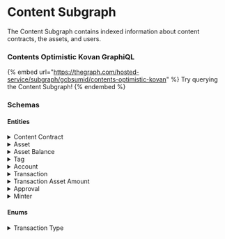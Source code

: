 # Content Subgraph

The Content Subgraph contains indexed information about content contracts, the assets, and users.

### Contents Optimistic Kovan GraphiQL&#x20;

{% embed url="https://thegraph.com/hosted-service/subgraph/gcbsumid/contents-optimistic-kovan" %}
Try querying the Content Subgraph!
{% endembed %}

### Schemas

#### Entities

<details>

<summary>Content Contract</summary>

```
type Content @entity {
  id: ID!
  factory: ContentFactory!
  manager: ContentManager!
  contractAddress: Bytes!
  contractUri: String!
  assets: [Asset!]!
  assetsCount: BigInt!
  royaltyReceiver: Account!
  royaltyRate: Int!
  minters: [Minter!]
  mintersCount: Int!
  name: String
  game: String
  creator: String
  creatorAddress: String
  owner: Account!
  tags: [Tag!]!
  tagsCount: Int!
}
```

</details>

<details>

<summary>Asset</summary>

```
type Asset @entity{
  id: ID!
  tokenId: BigInt!
  parentContract: Content!
  currentSupply: BigInt!
  maxSupply: BigInt!
  balances: [AssetBalance!]
  ownersCount: BigInt!
  royaltyReceiver: Account
  royaltyRate: Int!
  latestHiddenUriVersion: BigInt!
  latestPublicUriVersion: BigInt!
  latestPublicUri: String
  transactions: [Transaction!]!
  transactionsCount: BigInt!
  mintCount: BigInt!
  burnCount: BigInt!
  name: String
  type: String
  subtype: String
  tags: [Tag!]!
  tagsCount: Int!
  imageUri: String
}
```

</details>

<details>

<summary>Asset Balance</summary>

```
type AssetBalance @entity {
  id: ID!
  asset: Asset!
  owner: Account!
  amount: BigInt!
  parentContract: Content!
  type: String
  subtype: String
}
```

</details>

<details>

<summary>Tag</summary>

```
type Tag @entity {
  id: ID!
  contents: [Content!]
  assets: [Asset!]
}
```

</details>

<details>

<summary>Account</summary>

```
type Account @entity {
  id: ID!
  address: Bytes!
  assetBalances: [AssetBalance!]!
  transactions: [Transaction!]!
  transactionsCount: BigInt!
  transactionsAsOperator: [Transaction!]!
  transactionsAsOperatorCount: BigInt!
  mintCount: BigInt!
  burnCount: BigInt!
  uniqueAssetCount: BigInt!
  approvals: [Approval!]
  minters: [Minter!] 
  contentManagers: [ContentManager!]
  contents: [Content!]
}
```

</details>

<details>

<summary>Transaction</summary>

```
type Transaction @entity {
  id: ID!
  operator: Account!
  user: Account!
  transactionType: TransactionType!
  assets: [Asset!]! 
  assetAmounts: [TransactionAssetAmount!]!
  blockNumber: BigInt!
  timestamp: BigInt!
  gasUsed: BigInt!
  gasPrice: BigInt!
}
```

</details>

<details>

<summary>Transaction Asset Amount</summary>

```
type TransactionAssetAmount @entity {
  id: ID!
  asset: Asset!
  amount: BigInt!
}
```

</details>

<details>

<summary>Approval</summary>

```
type Approval @entity {
  id: ID!
  content: Content!
  operator: Account!
  user: Account!
}
```

</details>

<details>

<summary>Minter</summary>

```
type Minter @entity {
  id: ID!
  content: Content!
  operator: Account!
}
```

</details>

#### Enums

<details>

<summary>Transaction Type</summary>

```
enum TransactionType {
  Mint
  Burn
}
```

</details>
